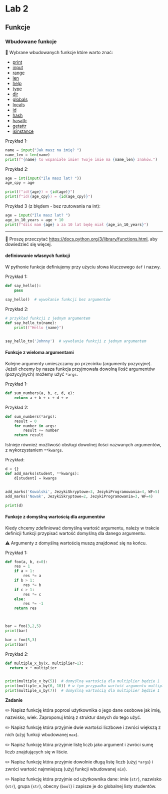 # Lab 2

## Funkcje

### Wbudowane funkcje

:memo: Wybrane wbudowanych funkcje które warto znać:
* [print](https://docs.python.org/3/library/functions.html#print)
* [input](https://docs.python.org/3/library/functions.html#input)
* [range](https://docs.python.org/3/library/functions.html#func-range)
* [len](https://docs.python.org/3/library/functions.html#len)
* [help](https://docs.python.org/3/library/functions.html#help)
* [type](https://docs.python.org/3/library/functions.html#type)
* [dir](https://docs.python.org/3/library/functions.html#dir)
* [globals](https://docs.python.org/3/library/functions.html#globals)
* [locals](https://docs.python.org/3/library/functions.html#locals)
* [id](https://docs.python.org/3/library/functions.html#id)
* [hash](https://docs.python.org/3/library/functions.html#hash)
* [hasattr](https://docs.python.org/3/library/functions.html#hasattr)
* [getattr](https://docs.python.org/3/library/functions.html#getattr)
* [isinstance](https://docs.python.org/3/library/functions.html#isinstance)

Przykład 1:
```python
name = input("Jak masz na imię? ")
name_len = len(name)
print(f"{name} to wspaniałe imie! Twoje imie ma {name_len} znaków.")
```

Przykład 2:
```python
age = int(input("Ile masz lat? "))
age_cpy = age

print(f"id({age}) = {id(age)}")
print(f"id({age_cpy}) = {id(age_cpy)}")
```

Przykład 3 (z błędem - bez rzutowania na int):
```python
age = input("Ile masz lat? ")
age_in_10_years = age + 10
print(f"dziś mam {age} a za 10 lat będę miał {age_in_10_years}")
```

---
:book: Proszę przeczytać https://docs.python.org/3/library/functions.html, aby dowiedzieć się więcej.

#### definiowanie własnych funkcji
W pythonie funkcje definiujemy przy użyciu słowa kluczowego `def` i nazwy.

Przykład 1:
```python
def say_hello():
    pass
    
say_hello()  # wywołanie funkcji bez argumentów
```

Przykład 2:
```python  
# przykład funkcji z jednym argumentem
def say_hello_to(name):
    print(f"Hello {name}")


say_hello_to('Johnny')  # wywołanie funkcji z jednym argumentem
```

#### Funkcje z wieloma argumentami
Kolejne argumenty umieszczamy po przecinku (argumenty pozycyjne). Jeżeli chcemy by nasza funkcja przyjmowała dowolną ilość argumentów (pozycyjnych) możemy użyć  `*args`.

Przykład 1:
```python
def sum_numbers(a, b, c, d, e):
    return a + b + c + d + e
```

Przykład 2:
```python
def sum_numbers(*args):
    result = 0
    for number in args:
        result += number
    return result
```
Istnieje również możliwość obsługi dowolnej ilości nazwanych argumentów, z wykorzystaniem `**kwargs`.

Przykład:
```python
d = {}
def add_marks(student, **kwargs):
    d[student] = kwargs


add_marks('Kowalski', JezykiSkryptowe=3, JezykiProgramowania=4, WF=5)
add_marks('Nowak', JezykiSkryptowe=2, JezykiProgramowania=3, WF=4)

print(d)
```
#### Funkcje z domyślną wartością dla argumentów
Kiedy chcemy zdefiniować domyślną wartość argumentu, należy w trakcie definicji funkcji przypisać wartość domyślną dla danego argumentu.

⚠️ Argumenty z domyślną wartością muszą znajdować się na końcu.

Przykład 1:
```python
def foo(a, b, c=0):
    res = 1
    if a > 1:
        res *= a
    if b > 1:
        res *= b
    if c > 1:
        res *= c
    else:
        res *= -1
    return res



bar = foo(3,2,5)  
print(bar)

bar = foo(5,3)  
print(bar)
```

Przykład 2:
```python
def multiple_x_by(x, multiplier=1):
  return x * multiplier


print(multiple_x_by(5))  # domyślną wartością dla multiplier będzie 1
print(multiple_x_by(6, 10)) # w tym przypadku wartość argumentu multiplier wynosi 10
print(multiple_x_by(7))  # domyślną wartością dla multiplier będzie 1
```


**Zadanie** 

✏️ Napisz funkcję która poprosi użytkownika o jego dane osobowe jak imię, nazwisko, wiek. Zaproponuj którą z struktur danych do tego użyć.

✏️ Napisz funkcję która przyjmie dwie wartości liczbowe i zwróci większą z nich (użyj funkcji wbudowanej `max`).

✏️ Napisz funkcję która przyjmie listę liczb jako argument i zwróci sumę liczb znajdujących się w liście.

✏️ Napisz funkcję która przyjmie dowolnie długą listę liczb (użyj `*args`) i zwróci wartość najmniejszą (użyj funkcji wbudowanej `min`).

✏️ Napisz funkcję która przyjmie od użytkownika dane: imie (`str`), nazwisko (`str`), grupa (`str`), obecny (`bool`) i zapisze je do globalnej listy studentów.
